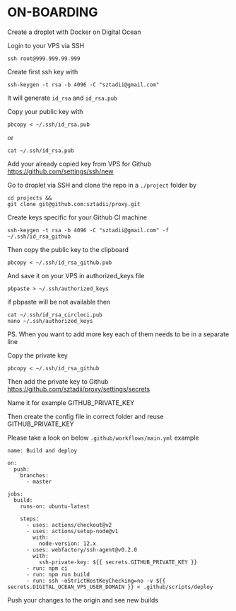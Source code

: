 # ON-BOARDING

Create a droplet with Docker on Digital Ocean

Login to your VPS via SSH
```
ssh root@999.999.99.999
```

Create first ssh key with
```
ssh-keygen -t rsa -b 4096 -C "sztadii@gmail.com"
```

It will generate `id_rsa` and `id_rsa.pub`

Copy your public key with
```
pbcopy < ~/.ssh/id_rsa.pub
```
or
```
cat ~/.ssh/id_rsa.pub
```

Add your already copied key from VPS for Github
https://github.com/settings/ssh/new

Go to droplet via SSH and clone the repo in a `./project` folder by
```
cd projects &&
git clone git@github.com:sztadii/proxy.git
```

Create keys specific for your Github CI machine
```
ssh-keygen -t rsa -b 4096 -C "sztadii@gmail.com" -f ~/.ssh/id_rsa_github
```

Then copy the public key to the clipboard
```
pbcopy < ~/.ssh/id_rsa_github.pub
```

And save it on your VPS in authorized_keys file
```
pbpaste > ~/.ssh/authorized_keys
```
if pbpaste will be not available then
```
cat ~/.ssh/id_rsa_circleci.pub
nano ~/.ssh/authorized_keys
```

PS. When you want to add more key each of them needs to be in a separate line

Copy the private key
```
pbcopy < ~/.ssh/id_rsa_github
```
Then add the private key to Github 
https://github.com/sztadii/proxy/settings/secrets

Name it for example GITHUB_PRIVATE_KEY

Then create the config file in correct folder and reuse GITHUB_PRIVATE_KEY

Please take a look on below `.github/workflows/main.yml` example

```
name: Build and deploy

on:
  push:
    branches:
      - master

jobs:
  build:
    runs-on: ubuntu-latest

    steps:
      - uses: actions/checkout@v2
      - uses: actions/setup-node@v1
        with:
          node-version: 12.x
      - uses: webfactory/ssh-agent@v0.2.0
        with:
          ssh-private-key: ${{ secrets.GITHUB_PRIVATE_KEY }}
      - run: npm ci
      - run: npm run build
      - run: ssh -oStrictHostKeyChecking=no -v ${{ secrets.DIGITAL_OCEAN_VPS_USER_DOMAIN }} < .github/scripts/deploy
```

Push your changes to the origin and see new builds
